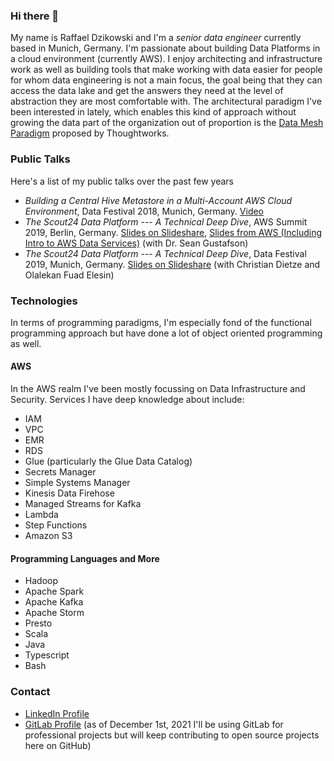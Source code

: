 ### Hi there 👋

<!--
**raffael-dzikowski/raffael-dzikowski** is a ✨ _special_ ✨ repository because its `README.md` (this file) appears on your GitHub profile.

Here are some ideas to get you started:

- 🔭 I’m currently working on ...
- 🌱 I’m currently learning ...
- 👯 I’m looking to collaborate on ...
- 🤔 I’m looking for help with ...
- 💬 Ask me about ...
- 📫 How to reach me: ...
- 😄 Pronouns: ...
- ⚡ Fun fact: ...
-->

My name is Raffael Dzikowski and I'm a _senior data engineer_ currently based in Munich, Germany. I'm passionate about building Data Platforms in a cloud environment (currently AWS). I enjoy architecting and infrastructure work as well as building tools that make working with data easier for people for whom data engineering is not a main focus, the goal being that they can access the data lake and get the answers they need at the level of abstraction they are most comfortable with. The architectural paradigm I've been interested in lately, which enables this kind of approach without growing the data part of the organization out of proportion is the [Data Mesh Paradigm](https://martinfowler.com/articles/data-mesh-principles.html) proposed by Thoughtworks.


### Public Talks

Here's a list of my public talks over the past few years

* _Building a Central Hive Metastore in a Multi-Account AWS Cloud Environment_, Data Festival 2018, Munich, Germany. [Video](https://youtu.be/Q475nna01Ag)
* _The Scout24 Data Platform --- A Technical Deep Dive_, AWS Summit 2019, Berlin, Germany. [Slides on Slideshare](https://www.slideshare.net/seangustafson/the-scout24-data-platform-a-technical-deep-dive), [Slides from AWS (Including Intro to AWS Data Services)](https://aws-de-marketing.s3-eu-central-1.amazonaws.com/Field%20Marketing/Summit-Berlin-2019/Presentations/AWS_Summit_Berlin_2019_Feb27_The%20Scout24%20Data%20Platform.pdf) (with Dr. Sean Gustafson)
* _The Scout24 Data Platform --- A Technical Deep Dive_, Data Festival 2019, Munich, Germany. [Slides on Slideshare](https://www.slideshare.net/RaffaelDzikowski/the-scout24-data-platform-a-technical-deep-dive-138235234) (with Christian Dietze and Olalekan Fuad Elesin)

### Technologies

In terms of programming paradigms, I'm especially fond of the functional programming approach but have done a lot of object oriented programming as well.

#### AWS

In the AWS realm I've been mostly focussing on Data Infrastructure and Security. Services I have deep knowledge about include:
* IAM
* VPC
* EMR
* RDS
* Glue (particularly the Glue Data Catalog)
* Secrets Manager
* Simple Systems Manager
* Kinesis Data Firehose
* Managed Streams for Kafka
* Lambda
* Step Functions
* Amazon S3

#### Programming Languages and More

* Hadoop
* Apache Spark
* Apache Kafka
* Apache Storm
* Presto
* Scala
* Java
* Typescript
* Bash

### Contact

* [LinkedIn Profile](https://www.linkedin.com/in/raffaeldzikowski/)
* [GitLab Profile](https://gitlab.com/raffael-dzikowski) (as of December 1st, 2021 I'll be using GitLab for professional projects but will keep contributing to open source projects here on GitHub)